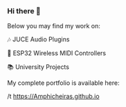 ### Hi there 👋

Below you may find my work on:

🎶 JUCE Audio Plugins

🔭 ESP32 Wireless MIDI Controllers

📚 University Projects

My complete portfolio is available here:

  /t https://Amphicheiras.github.io

